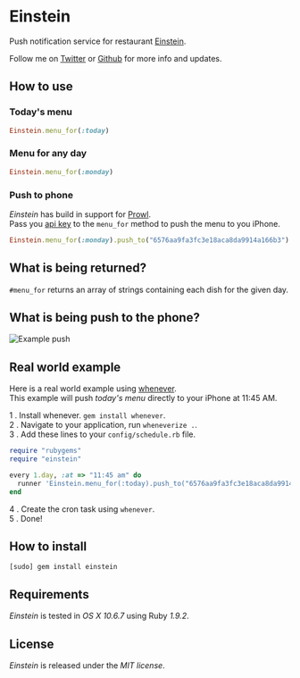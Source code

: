 # Einstein

Push notification service for restaurant [Einstein](http://www.butlercatering.se/einstein.html).

Follow me on [Twitter](http://twitter.com/linusoleander) or [Github](https://github.com/oleander/) for more info and updates.

## How to use

### Today's menu

```` ruby
Einstein.menu_for(:today)
````

### Menu for any day

```` ruby
Einstein.menu_for(:monday)
````

### Push to phone

*Einstein* has build in support for [Prowl](https://www.prowlapp.com/).  
Pass you [api key](https://www.prowlapp.com/api_settings.php) to the `menu_for` method to push the menu to you iPhone. 

```` ruby
Einstein.menu_for(:monday).push_to("6576aa9fa3fc3e18aca8da9914a166b3")
````

## What is being returned?

`#menu_for` returns an array  of strings containing each dish for the given day.

## What is being push to the phone?

![Example push](http://i.imgur.com/lf8Js.png)


## Real world example

Here is a real world example using [whenever](https://github.com/javan/whenever).  
This example will push *today's menu* directly to your iPhone at 11:45 AM.

1 . Install whenever. `gem install whenever`.  
2 . Navigate to your application, run `wheneverize .`.  
3 . Add these lines to your `config/schedule.rb` file.  

```` ruby
require "rubygems"
require "einstein"

every 1.day, :at => "11:45 am" do 
  runner 'Einstein.menu_for(:today).push_to("6576aa9fa3fc3e18aca8da9914a166b3")'
end
````

4 . Create the cron task using `whenever`.  
5 . Done!  

## How to install

    [sudo] gem install einstein

## Requirements

*Einstein* is tested in *OS X 10.6.7* using Ruby *1.9.2*.

## License

*Einstein* is released under the *MIT license*.